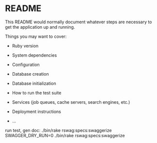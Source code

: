 # README

This README would normally document whatever steps are necessary to get the
application up and running.

Things you may want to cover:

- Ruby version

- System dependencies

- Configuration

- Database creation

- Database initialization

- How to run the test suite

- Services (job queues, cache servers, search engines, etc.)

- Deployment instructions

- ...

run test, gen doc:
./bin/rake rswag:specs:swaggerize
SWAGGER_DRY_RUN=0 ./bin/rake rswag:specs:swaggerize
